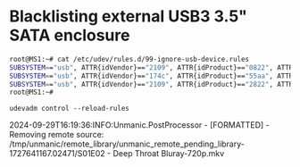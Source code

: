 # Blacklisting external USB3 3.5" SATA enclosure

```bash
root@MS1:~# cat /etc/udev/rules.d/99-ignore-usb-device.rules
SUBSYSTEM=="usb", ATTR{idVendor}=="2109", ATTR{idProduct}=="0822", ATTR{authorized}="0"
SUBSYSTEM=="usb", ATTR{idVendor}=="174c", ATTR{idProduct}=="55aa", ATTR{authorized}="0"
SUBSYSTEM=="usb", ATTR{idVendor}=="2109", ATTR{idProduct}=="2822", ATTR{authorized}="0"
root@MS1:~#
```

`udevadm control --reload-rules`

2024-09-29T16:19:36:INFO:Unmanic.PostProcessor - [FORMATTED] - Removing remote source: /tmp/unmanic/remote_library/unmanic_remote_pending_library-1727641167.02471/S01E02 - Deep Throat Bluray-720p.mkv

